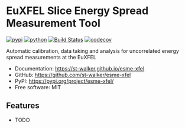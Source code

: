 # EuXFEL Slice Energy Spread Measurement Tool


[![pypi](https://img.shields.io/pypi/v/esme-xfel.svg)](https://pypi.org/project/esme-xfel/)
[![python](https://img.shields.io/pypi/pyversions/esme-xfel.svg)](https://pypi.org/project/esme-xfel/)
[![Build Status](https://github.com/st-walker/esme-xfel/actions/workflows/dev.yml/badge.svg)](https://github.com/st-walker/esme-xfel/actions/workflows/dev.yml)
[![codecov](https://codecov.io/gh/st-walker/esme-xfel/branch/main/graphs/badge.svg)](https://codecov.io/github/st-walker/esme-xfel)



Automatic calibration, data taking and analysis for uncorrelated energy spread measurements at the EuXFEL


* Documentation: <https://st-walker.github.io/esme-xfel>
* GitHub: <https://github.com/st-walker/esme-xfel>
* PyPI: <https://pypi.org/project/esme-xfel/>
* Free software: MIT


## Features

* TODO

